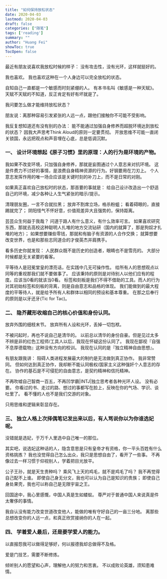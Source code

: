 ```yaml
---
title: "如何保持放松状态"
date: 2020-04-03
lastmod: 2020-04-03
draft: false
categories: ["随笔"]
tags: ['reading']
summary: ""
author: "Huang Fei"
showToc: true
TocOpen: false
---
```


最近有朋友说喜欢我放松时候的样子：
没有攻击性，没有光环，这样就挺好的。

我也喜欢。
我也喜欢这种在一个人身边可以完全放松的状态。

自知自己一直都是一个敏感而时刻紧绷的人。
有本书名叫《敏感是一种天赋》。
天赋不天赋的不知道，反正肯定有好有坏就是了。

我问要怎么做才能维持放松状态？

朋友说：离那种容易引发紧张的人远一点，跟他们接触你不可能不受影响。

我反复想知道还有没有别的办法：
能不能通过加强自身修养而超脱环境达到放松的状态？
因我大声思考Think Aloud的原则一定要贯彻。
开放思维不可能一直闭关锁国，永远把观点和声音埋在心底，总是低调沉默。

### 一、 设计环境想起《原子习惯》里的原理：人的行为是环境的产物。
我如果不改变环境，只加强自身修养，那就是妄图通过个人意志来对抗环境。
这是件费力不讨好的事情，是浪费自身精神资源的行为。好钢要用在刀刃上。
个人意志发挥作用的唯一场合应该是关键时刻的补刀上，而不是日常的对刚。

如果真正喜欢自己放松时的状态，那首要的事就是：
给自己设计改造出一个舒适自己的环境，减少各种让人生气紧张的暗示/提示。

清理朋友圈，一言不合就拉黑；
放弃不割席立场，格杀粉蛆；
看着碍眼的，直接踢就完了；
阴阳怪气不怀好意，价值观差异大且强势的，保持距离。

芸芸众生何益于我哉？
问道于路人有什么意义，有什么效率可言。
如果喜欢研究东西，那就去高校这种聪明人扎堆的地方交流钻研（国内的就算了，那是狗奴才扎堆的地方）；
如果想要赚些零钱，那就和有脑子有资源的人合作交换；
就算想要改变世界，也是和那些志同道合的才俊英杰并肩携手。

看多历史你就发现：
人民群众既不是历史的创造者，眼睛也不是雪亮的。
大部分时候都是无关紧要的看客。

平等待人是冠冕堂皇的漂亮话，在实践中几无可操作性。
给所有人的思想观点以同等的重视那我们就不要做事了。
应该秉持的原则是对待别人以他们应有的程度。应该当0看的就该当0看。
标签和刻板是我们不得不借助的工具。而人的行为对其初始标签和刻板的背离，则是自由意志和品格的体现。
我们能做到的最大程度的平等待人，就是给予所有人和群体以相同的预设和基本尊重。
在那之后奉行的原则是以牙还牙(Tic for Tac)。

### 二、 隐芥藏形收缩自己的核心价值和身份认同。
放弃外围的细枝末节。
放弃所有人设和光环，丢掉一切包袱。

不被问起时，再也不说自己是清华的。
以前总以清华的身份自豪。但是见过太多不辨是非的红色工程师/工具人以后，我现在怀疑这份认同了。
我现在鄙视『自强不息厚德载物』这种没有方向的校训。
我现在认同的是『独立精神自由思想』。

有朋友跟我讲：
阻碍人类进程发展最大的制约是无法做到真正协作。
我非常赞同。
但如何达到真正协作，我却断不能认同极权/国家主义这种强奸个人意志的存在。
协作的基石是不可侵犯的自由意志，是契约精神和信托精神。

不再吹嘘自己智商一百五，不再凹学霸|INTJ|独立思考者各种光环人设。
没有必要。
你看过的书、走过的路、想过的事都写在脸上，反映在你的气场、学识、谈吐里了。
看不懂的人也不是我们交游的对象。

只用思维和逻辑来彰显存在。

### 三、 独立人格上次择偶笔记发出来以后，有人骂说你以为你谁选妃呢。
没错就是选妃，于万千人里选中自己唯一的那位。

其实吧，说选妃这种话的人，隐含意思是只有皇帝才有资格，你一平头百姓有什么资格挑拣？
我也没觉得自己怎么出众，我只是思想自由了，看开了一些事。
不再像过去一样习惯于仰视别人，学着把目光放平。

公子王孙，就是天生贵种吗？
乘风飞上天的鸡毛，就不是鸡毛了吗？
我不再觉得自己配不上谁。
即使自己身无分文，我也可以认为自己是知识的贵族；
即使自己身处果壳，我也可以称自己是无限宇宙之王。

回国途中，我心里感慨，中国人真是生如蝼蚁。
尊严对于普通中国人来说真是件太奢侈的事情。

我自认没有能力改变世道改变他人，能做的唯有守好自己的一亩三分地。
离那些总想改变你的人远一点，和真正欣赏接纳你的人在一起。

### 四、 学着爱人最后，还是要学爱人的能力。

以直报怨我可以做得足够好，何以报德我却总做得不及格。

爱是门技艺，需要不断修炼。

倾听别人的愿望和心声，理解他人的努力和苦衷。
不以成败论英雄，须知患难情。
